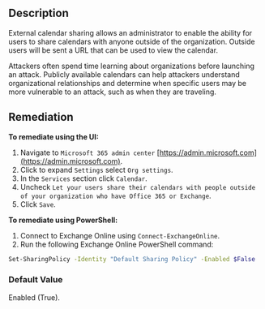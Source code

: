 ## Description

External calendar sharing allows an administrator to enable the ability for users to share calendars with anyone outside of the organization. Outside users will be sent a URL that can be used to view the calendar.

Attackers often spend time learning about organizations before launching an attack. Publicly available calendars can help attackers understand organizational relationships and determine when specific users may be more vulnerable to an attack, such as when they are traveling.

## Remediation

**To remediate using the UI:**

1. Navigate to `Microsoft 365 admin center` [https://admin.microsoft.com](https://admin.microsoft.com).
2. Click to expand `Settings` select `Org settings`.
3. In the `Services` section click `Calendar`.
4. Uncheck `Let your users share their calendars with people outside of your organization who have Office 365 or Exchange`.
5. Click `Save`.

**To remediate using PowerShell:**

1. Connect to Exchange Online using `Connect-ExchangeOnline`.
2. Run the following Exchange Online PowerShell command:

```bash
Set-SharingPolicy -Identity "Default Sharing Policy" -Enabled $False
```

### Default Value

Enabled (True).
